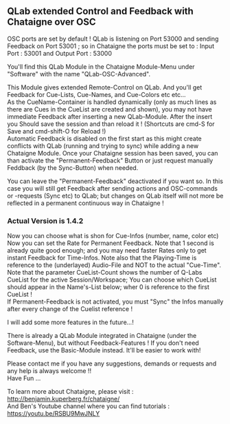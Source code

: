 ## QLab extended Control and Feedback with Chataigne over OSC

OSC ports are set by default ! QLab is listening on Port 53000 and sending Feedback on Port 53001 ; so in Chataigne the ports must be set to : Input Port : 53001 and Output Port : 53000

You'll find this QLab Module in the Chataigne Module-Menu under "Software" with the name "QLab-OSC-Advanced".

This Module gives extended Remote-Control on QLab. And you'll get Feedback for Cue-Lists, Cue-Names, and Cue-Colors etc etc...     
As the CueName-Container is handled dynamically (only as much lines as there are Cues in the CueList are created and shown), you may not have immediate Feedback after inserting a new QLab-Module. After the insert you Should save the session and than reload it ! (Shortcuts are cmd-S for Save and cmd-shift-O for Reload !)   
Automatic Feedback is disabled on the first start as this might create conflicts with QLab (running and trying to sync) while adding a new Chataigne Module. Once your Chataigne session has been saved, you can than activate the "Permanent-Feedback" Button or just request manually Feddback (by the Sync-Button) when needed.   

You can leave the "Permanent-Feedback" deactivated  if you want so. In this case you will still get Feedback after sending actions and OSC-commands or -requests (Sync etc) to QLab; but changes on QLab itself will not more be reflected in a permanent continuous way in Chataigne !

### Actual Version is 1.4.2
Now you can choose what is shon for Cue-Infos (number, name, color etc)   
Now you can set the Rate for Permanent Feedback. Note that 1 second is already quite good enough; and you may need faster Rates only to get instant Feedback for Time-Infos. Note also that the Playing-Time is reference to the (underlayed) Audio-File and NOT to the actual "Cue-Time".       
Note that the parameter CueList-Count shows the number of Q-Labs CueList for the active Session/Workspace; You can choose which CueList should appear in the Name's-List below; wher 0 is reference to the first CueList !    
If Permanent-Feedback is not activated, you must "Sync" the Infos manually after every change of the Cuelist reference !        

I will add some more features in the future...!

There is already a QLab Module integrated in Chataigne (under the Software-Menu), but without Feedback-Features ! If you don't need Feedback, use the Basic-Module instead. It'll be easier to work with!

Please contact me if you have any suggestions, demands or requests and any help is always welcome !!   
Have Fun ...  

To learn more about Chataigne, please visit : http://benjamin.kuperberg.fr/chataigne/    
And Ben's Youtube channel where you can find tutorials : https://youtu.be/RSBU9MwJNLY
